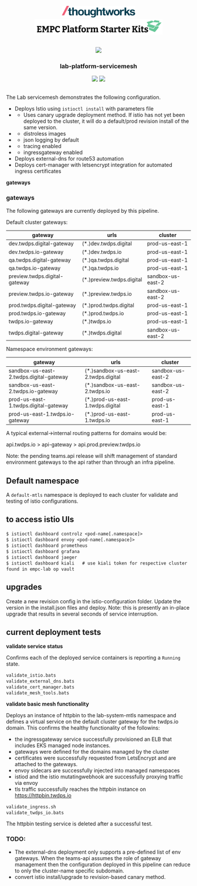 <div align="center">
	<p>
		<img alt="Thoughtworks Logo" src="https://raw.githubusercontent.com/ThoughtWorks-DPS/static/master/thoughtworks_flamingo_wave.png?sanitize=true" width=200 />
    <br />
		<img alt="DPS Title" src="https://raw.githubusercontent.com/ThoughtWorks-DPS/static/master/EMPCPlatformStarterKitsImage.png?sanitize=true" width=350/>
	</p>
	<br />
	<a href="https://aws.amazon.com"><img src="https://img.shields.io/badge/-deployed-blank.svg?style=social&logo=amazon"></a>
	<br />
  <h3>lab-platform-servicemesh</h3>
	<a href="https://app.circleci.com/pipelines/github/ThoughtWorks-DPS/lab-platform-eks-servicemesh"><img src="https://circleci.com/gh/ThoughtWorks-DPS/lab-platform-eks-servicemesh.svg?style=shield"></a> <a href="https://opensource.org/licenses/MIT"><img src="https://img.shields.io/badge/license-MIT-blue.svg"></a>
</div>
<br />

The Lab servicemesh demonstrates the following configuration.

- Deploys Istio using `istioctl install` with parameters file
- - Uses canary upgrade deployment method. If istio has not yet been deployed to the cluster, it will do a default/prod revision install of the same version.
- - distroless images
- - json logging by default
- - tracing enabled
- - ingressgateway enabled
- Deploys external-dns for route53 automation
- Deploys cert-manager with letsencrypt integration for automated ingress certificates

**gateways**

### gateways

The following gateways are currently deployed by this pipeline.

Default cluster gateways:

| gateway                                 | urls                                |  cluster          |
|-----------------------------------------|-------------------------------------|-------------------|
| dev.twdps.digital-gateway               | (*.)dev.twdps.digital               | prod-us-east-1    |
| dev.twdps.io-gateway                    | (*.)dev.twdps.io                    | prod-us-east-1    |
| qa.twdps.digital-gateway                | (*.)qa.twdps.digital                | prod-us-east-1    |
| qa.twdps.io-gateway                     | (*.)qa.twdps.io                     | prod-us-east-1    |
| preview.twdps.digital-gateway           | (*.)preview.twdps.digital           | sandbox-us-east-2 |
| preview.twdps.io-gateway                | (*.)preview.twdps.io                | sandbox-us-east-2 |
| prod.twdps.digital-gateway              | (*.)prod.twdps.digital              | prod-us-east-1    |
| prod.twdps.io-gateway                   | (*.)prod.twdps.io                   | prod-us-east-1    |
| twdps.io-gateway                        | (*.)twdps.io                        | prod-us-east-1    |
| twdps.digital-gateway                   | (*.)twdps.digital                   | sandbox-us-east-2 |

Namespace environment gateways:

| gateway                                 | urls                                |  cluster          |
|-----------------------------------------|-------------------------------------|-------------------|
| sandbox-us-east-2.twdps.digital-gateway | (*.)sandbox-us-east-2.twdps.digital | sandbox-us-east-2 |
| sandbox-us-east-2.twdps.io-gateway      | (*.)sandbox-us-east-2.twdps.io      | sandbox-us-east-2 |
| prod-us-east-1.twdps.digital-gateway    | (*.)prod-us-east-1.twdps.digital    | prod-us-east-1    |
| prod-us-east-1.twdps.io-gateway         | (*.)prod-us-east-1.twdps.io         | prod-us-east-1    |

A typical external->internal routing patterns for domains would be:

api.twdps.io      >  api-gateway  >  api.prod.preview.twdps.io

Note: the pending teams.api release will shift management of standard environment gateways to the api rather than through an infra pipeline.

## Default namespace

A `default-mtls` namespace is deployed to each cluster for validate and testing of istio configurations.

## to access istio UIs

```
$ istioctl dashboard controlz <pod-name[.namespace]>
$ istioctl dashboard envoy <pod-name[.namespace]>
$ istioctl dashboard prometheus
$ istioctl dashboard grafana
$ istioctl dashboard jaeger
$ istioctl dashboard kiali   # use kiali token for respective cluster found in empc-lab op vault
```
## upgrades

Create a new revision config in the istio-configuration folder. Update the version in the install.json files and deploy. Note: this is presently an in-place upgrade that results in several seconds of service interruption.

## current deployment tests

**validate service status**

Confirms each of the deployed service containers is reporting a `Running` state.
```
validate_istio.bats
validate_external_dns.bats
validate_cert_manager.bats
validate_mesh_tools.bats
```

**validate basic mesh functionality**

Deploys an instance of httpbin to the lab-system-mtls namespace and defines a virtual service on the default cluster gateway for the twdps.io domain. This confirms the healthy functionality of the followins:
- the ingressgateway service successfully provisioned an ELB that includes EKS managed node instances.
- gateways were defined for the domains managed by the cluster
- certificates were successfully requested from LetsEncrypt and are attached to the gateways.
- envoy sidecars are successfully injected into managed namespaces
- istiod and the istio mutatingwebhook are successfully proxying traffic via envoy
- tls traffic successfully reaches the httpbin instance on https://httpbin.twdps.io

```
validate_ingress.sh
validate_twdps_io.bats
```
The httpbin testing service is deleted after a successful test.

### TODO:

- The external-dns deployment only supports a pre-defined list of env gateways. When the teams-api assumes the role of gateway management then the configuration deployed in this pipeline can reduce to only the cluster-name specific subdomain.
- convert istio install/upgrade to revision-based canary method.
